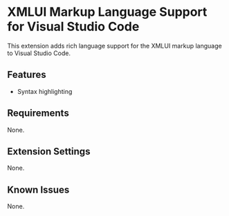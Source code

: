 # XMLUI Markup Language Support for Visual Studio Code

This extension adds rich language support for the XMLUI markup language to Visual Studio Code.

## Features

- Syntax highlighting

## Requirements

None.

## Extension Settings

None.

## Known Issues

None.
